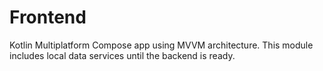 # Frontend

Kotlin Multiplatform Compose app using MVVM architecture. This module includes local data services until the backend is ready.
